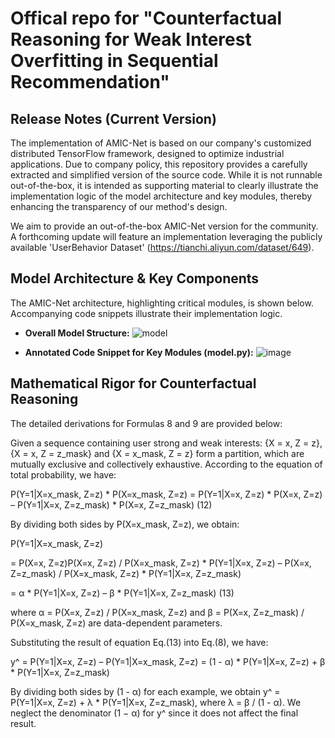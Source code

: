# Offical repo for "Counterfactual Reasoning for Weak Interest Overfitting in Sequential Recommendation"

## Release Notes (Current Version)
The implementation of AMIC-Net is based on our company's customized distributed TensorFlow framework, designed to optimize industrial applications. Due to company policy, this repository provides a carefully extracted and simplified version of the source code. While it is not runnable out-of-the-box, it is intended as supporting material to clearly illustrate the implementation logic of the model architecture and key modules, thereby enhancing the transparency of our method's design.

We aim to provide an out-of-the-box AMIC-Net version for the community. A forthcoming update will feature an implementation leveraging the publicly available 'UserBehavior Dataset' (https://tianchi.aliyun.com/dataset/649).

## Model Architecture & Key Components
The AMIC-Net architecture, highlighting critical modules, is shown below. Accompanying code snippets illustrate their implementation logic.

*   **Overall Model Structure:**
![model](https://github.com/user-attachments/assets/ee9a961e-f3bd-4a51-8cd3-83d72abcf13a)

*   **Annotated Code Snippet for Key Modules (model.py):**
![image](https://github.com/user-attachments/assets/275d21ce-ef2a-4428-87ad-71f23c66bf10)

## Mathematical Rigor for Counterfactual Reasoning

The detailed derivations for Formulas 8 and 9 are provided below:

Given a sequence containing user strong and weak interests: {X = x, Z = z}, {X = x, Z = z_mask} and {X = x_mask, Z = z} form a partition, which are mutually exclusive and collectively exhaustive. According to the equation of total probability, we have:

P(Y=1|X=x_mask, Z=z) * P(X=x_mask, Z=z) = P(Y=1|X=x, Z=z) * P(X=x, Z=z) – P(Y=1|X=x, Z=z_mask) * P(X=x, Z=z_mask)     (12)

By dividing both sides by P(X=x_mask, Z=z), we obtain:

P(Y=1|X=x_mask, Z=z)

= P(X=x, Z=z)P(X=x, Z=z) / P(X=x_mask, Z=z) * P(Y=1|X=x, Z=z) – P(X=x, Z=z_mask) / P(X=x_mask, Z=z) * P(Y=1|X=x, Z=z_mask)

= α * P(Y=1|X=x, Z=z) – β * P(Y=1|X=x, Z=z_mask)    (13)

where α = P(X=x, Z=z) / P(X=x_mask, Z=z) and β = P(X=x, Z=z_mask) / P(X=x_mask, Z=z) are data-dependent parameters.

Substituting the result of equation Eq.(13) into Eq.(8), we have:

y^ = P(Y=1|X=x, Z=z) – P(Y=1|X=x_mask, Z=z) = (1 - α) * P(Y=1|X=x, Z=z) + β * P(Y=1|X=x, Z=z_mask)

By dividing both sides by (1 - α) for each example, we obtain y^ = P(Y=1|X=x, Z=z) + λ * P(Y=1|X=x, Z=z_mask), where λ = β / (1 - α). We neglect the denominator (1 − α) for y^ since it does not affect the final result.

